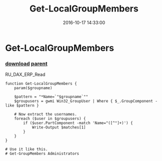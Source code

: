 ﻿---
pid:            6581
parent:         1286
children:       
poster:         fedor
title:          Get-LocalGroupMembers
date:           2016-10-17 14:33:00
description:    RU_DAX_ERP_Read
format:         posh
---

# Get-LocalGroupMembers

### [download](6581.ps1) [parent](1286.md) 

RU_DAX_ERP_Read

```posh
function Get-LocalGroupMembers {
	param($groupname)

	$pattern = "*Name=`"$groupname`""
	$groupusers = gwmi Win32_GroupUser | Where { $_.GroupComponent -like $pattern }

	# Now extract the usernames.
	foreach ($user in $groupusers) {
		if ($user.PartComponent -match 'Name="([^"]+)') {
			Write-Output $matches[1]
		}
	}
}

# Use it like this.
# Get-GroupMembers Administrators
```
